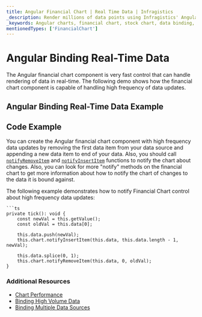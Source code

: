 ```yaml
---
title: Angular Financial Chart | Real Time Data | Infragistics
_description: Render millions of data points using Infragistics' Angular financial chart control at super fast speed. Check out the Ignite UI for Angular graph's high performance!
_keywords: Angular charts, financial chart, stock chart, data binding, Ignite UI for Angular, Infragistics
mentionedTypes: ['FinancialChart']
---
```


# Angular Binding Real-Time Data

The Angular financial chart component is very fast control that can handle rendering of data in real-time. The following demo shows how the financial chart component is capable of handling high frequency of data updates.

## Angular Binding Real-Time Data Example

<code-view style="height: 500px" 
           data-demos-base-url="{environment:dvDemosBaseUrl}" 
           iframe-src="{environment:dvDemosBaseUrl}/charts/financial-chart-high-frequency" 
           alt="Angular Binding Real-Time Data Example" 
           github-src="charts/financial-chart/high-frequency">
</code-view>

<div class="divider--half"></div>

## Code Example

You can create the Angular financial chart component with high frequency data updates by removing the first data item from your data source and appending a new data item to end of your data. Also, you should call [`notifyRemoveItem`]({environment:dvApiBaseUrl}/products/ignite-ui-angular/api/docs/typescript/latest/classes/igxfinancialchartcomponent.html#notifyremoveitem) and [`notifyInsertItem`]({environment:dvApiBaseUrl}/products/ignite-ui-angular/api/docs/typescript/latest/classes/igxfinancialchartcomponent.html#notifyinsertitem) functions to notify the chart about changes. Also, you can look for more "notify" methods on the financial chart to get more information about how to notify the chart of changes to the data it is bound against.

The following example demonstrates how to notify Financial Chart control about high frequency data updates:

    ```ts
    private tick(): void {
        const newVal = this.getValue();
        const oldVal = this.data[0];

        this.data.push(newVal);
        this.chart.notifyInsertItem(this.data, this.data.length - 1, newVal);

        this.data.splice(0, 1);
        this.chart.notifyRemoveItem(this.data, 0, oldVal);
    }

<div class="divider--half"></div>

### Additional Resources

<div class="divider--half"></div>

-   [Chart Performance](financial-chart-performance.md)
-   [Binding High Volume Data](financial-chart-high-volume.md)
-   [Binding Multiple Data Sources](financial-chart-multiple-data.md)
